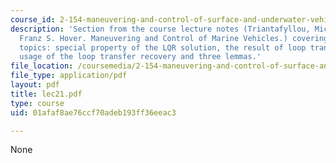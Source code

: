 ```yaml
---
course_id: 2-154-maneuvering-and-control-of-surface-and-underwater-vehicles-13-49-fall-2004
description: 'Section from the course lecture notes (Triantafyllou, Michael S., and
  Franz S. Hover. Maneuvering and Control of Marine Vehicles.) covering the following
  topics: special property of the LQR solution, the result of loop transfer recovery,
  usage of the loop transfer recovery and three lemmas.'
file_location: /coursemedia/2-154-maneuvering-and-control-of-surface-and-underwater-vehicles-13-49-fall-2004/01afaf8ae76ccf70adeb193ff36eeac3_lec21.pdf
file_type: application/pdf
layout: pdf
title: lec21.pdf
type: course
uid: 01afaf8ae76ccf70adeb193ff36eeac3

---
```

None